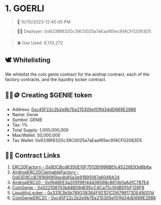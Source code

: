 # 1. GOERLI
<blockquote>📅 10/10/2023-12:45:45 PM</blockquote>

<blockquote>🧞‍♂️ Deployer: 0x633Bf832Dc39C0025a7aEaa165ec91ACF02063D5</blockquote>

<blockquote>⛽️ Gas Used: 8,130,272</blockquote>

## 🕊️ Whitelisting
We whitelist the coin genie contract for the airdrop contract, each of the factory contracts, and the liquidity locker contract.
## 🧞‍♂️🪙 Creating $GENIE token
- Address: [0xc45F22c2b2e9b7Ee215305e101fd34dD669E2986](https://goerli.etherscan.io/token/0xc45F22c2b2e9b7Ee215305e101fd34dD669E2986)
- Name: Genie
- Symbol: GENIE
- Tax: 1%
- Total Supply: 1,000,000,000
- Max/Wallet: 50,000,000
- Tax Wallet: 0x633Bf832Dc39C0025a7aEaa165ec91ACF02063D5
## 👷‍♂️ Contract Links
1. [ERC20Factory - 0x9DCBcd6350E10F7512B1996BEfc45226E93d8b6a](https://goerli.etherscan.io/address/0x9DCBcd6350E10F7512B1996BEfc45226E93d8b6a)
2. [AirdropERC20ClaimableFactory - 0x63D9CcB78169085be4b85a3e91B91087a6049A24](https://goerli.etherscan.io/address/0x63D9CcB78169085be4b85a3e91B91087a6049A24)
3. [AirdropERC20 - 0xf646EE3a205f99144d38598c8613b1aAd1C787E4](https://goerli.etherscan.io/address/0xf646EE3a205f99144d38598c8613b1aAd1C787E4)
4. [CoinGenie - 0x022108743bA8809dE95cC4Ca75c5fdBDFbF126F8](https://goerli.etherscan.io/address/0x022108743bA8809dE95cC4Ca75c5fdBDFbF126F8)
5. [LiquidityLocker - 0x331E3b5b789338364F921D1CD6799173DE490D1d](https://goerli.etherscan.io/address/0x331E3b5b789338364F921D1CD6799173DE490D1d)
6. [CoinGenieERC20 - 0xc45F22c2b2e9b7Ee215305e101fd34dD669E2986](https://goerli.etherscan.io/address/0xc45F22c2b2e9b7Ee215305e101fd34dD669E2986)
